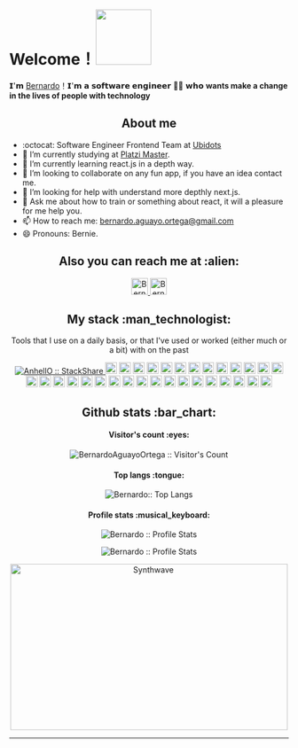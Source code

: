 # Welcome！<img src="https://user-images.githubusercontent.com/5679180/79618120-0daffb80-80be-11ea-819e-d2b0fa904d07.gif" width="100px"> 

𝗜'𝗺 [Bernardo](https://github.com/BernardoAguayoOrtega)！𝗜'𝗺 𝗮 𝘀𝗼𝗳𝘁𝘄𝗮𝗿𝗲 𝗲𝗻𝗴𝗶𝗻𝗲𝗲𝗿 👨‍💻 𝘄𝗵𝗼 **wants make a change in the lives of people with technology**

<h2 align="center">About me</h2>

- :octocat: Software Engineer Frontend Team at [Ubidots](https://ubidots.com/)
- 🔭 I’m currently studying at [Platzi Master](https://platzi.com/blog/que-es-platzi-master/).
- 🌱 I’m currently learning react.js in a depth way.
- 👯 I’m looking to collaborate on any fun app, if you have an idea contact me.
- 🤔 I’m looking for help with understand more depthly next.js.
- 💬 Ask me about how to train or something about react, it will a pleasure for me help you.
- 📫 How to reach me: bernardo.aguayo.ortega@gmail.com 
- 😄 Pronouns: Bernie.

<h2 align="center">Also you can reach me at :alien:</h2>

<p align="center">

  <a href="https://www.linkedin.com/in/bernardo-aguayo/">
    <img src="https://www.vectorlogo.zone/logos/linkedin/linkedin-icon.svg" alt="Bernardo Aguayo's LinkedIn Profile" height="30" width="30">
  </a>
  
  <a href="https://www.youtube.com/channel/UCtvkIc5rYgE6tVnYcSPkuGA">
    <img src="https://www.vectorlogo.zone/logos/youtube/youtube-icon.svg" alt="Bernardo Aguayo's YouTube Channel" height="30" width="30">
  </a>
</p>

<h2 align="center">My stack :man_technologist:</h2>

<p align="center">Tools that I use on a daily basis, or that I've used or worked (either much or a bit) with on the past</p>
<p align="center">
  <a href="https://stackshare.io/anhello/my-personal-stack">
    <img src="http://img.shields.io/badge/tech-stack-0690fa.svg?style=flat" alt="AnhellO :: StackShare" />
  </a>
<a href="https://developer.mozilla.org/en-US/docs/Web/JavaScript" title="JavaScript"><img src="https://github.com/tomchen/stack-icons/blob/master/logos/javascript.svg" alt="JavaScript" width="21px" height="21px"></a>
<a href="https://tc39.es/ecma262/" title="ECMAScript 6"><img src="https://github.com/tomchen/stack-icons/blob/master/logos/es6.svg" alt="ECMAScript 6" width="21px" height="21px"></a>
<a href="https://www.typescriptlang.org/" title="Typescript"><img src="https://github.com/tomchen/stack-icons/blob/master/logos/typescript-icon.svg" alt="Typescript" width="21px" height="21px"></a>
<a href="https://reactjs.org/" title="React"><img src="https://github.com/tomchen/stack-icons/blob/master/logos/react.svg" alt="React" width="21px" height="21px"></a>
<a href="https://redux.js.org/" title="Redux"><img src="https://github.com/tomchen/stack-icons/blob/master/logos/redux.svg" alt="Redux" width="21px" height="21px"></a>
<a href="https://www.w3.org/TR/CSS/" title="CSS3"><img src="https://github.com/tomchen/stack-icons/blob/master/logos/css-3.svg" alt="CSS3" width="21px" height="21px"></a>
<a href="https://www.w3.org/TR/html5/" title="HTML5"><img src="https://github.com/tomchen/stack-icons/blob/master/logos/html-5.svg" alt="HTML5" width="21px" height="21px"></a>
<a href="https://nodejs.org/" title="Node.js"><img src="https://github.com/tomchen/stack-icons/blob/master/logos/nodejs-icon.svg" alt="Node.js" width="21px" height="21px"></a>
<a href="https://expressjs.com/" title="Express"><img src="https://github.com/tomchen/stack-icons/blob/master/logos/express.svg" alt="Express" width="21px" height="21px"></a>
<a href="https://spring.io/" title="Spring"><img src="https://github.com/tomchen/stack-icons/blob/master/logos/spring.svg" alt="Spring" width="21px" height="21px"></a>
<a href="https://www.python.org/" title="Python"><img src="https://github.com/tomchen/stack-icons/blob/master/logos/python.svg" alt="Python" width="21px" height="21px"></a>
<a href="https://dev.mysql.com/" title="MySQL"><img src="https://github.com/tomchen/stack-icons/blob/master/logos/mysql.svg" alt="MySQL" width="21px" height="21px"></a>
<a href="https://www.mongodb.org/" title="MongoDB"><img src="https://github.com/tomchen/stack-icons/blob/master/logos/mongodb-icon.svg" alt="MongoDB" width="21px" height="21px"></a>
<a href="https://graphql.org/" title="GraphQL"><img src="https://github.com/tomchen/stack-icons/blob/master/logos/graphql.svg" alt="GraphQL" width="21px" height="21px"></a>
<a href="https://www.docker.com/" title="docker"><img src="https://github.com/tomchen/stack-icons/blob/master/logos/docker-icon.svg" alt="docker" width="21px" height="21px"></a>
<a href="https://reactnative.dev/" title="React Native"><img src="https://github.com/tomchen/stack-icons/blob/master/logos/react.svg" alt="React Native" width="21px" height="21px"></a>
<a href="https://deno.land/" title="Deno"><img src="https://github.com/tomchen/stack-icons/blob/master/logos/deno.svg" alt="Deno" width="21px" height="21px"></a>
<a href="https://git-scm.com/" title="Git"><img src="https://github.com/tomchen/stack-icons/blob/master/logos/git-icon.svg" alt="Git" width="21px" height="21px"></a>
<a href="https://www.npmjs.com/" title="NPM"><img src="https://github.com/tomchen/stack-icons/blob/master/logos/npm.svg" alt="NPM" width="21px" height="21px"></a>
<a href="https://yarnpkg.com/" title="Yarn"><img src="https://github.com/tomchen/stack-icons/blob/master/logos/yarn.svg" alt="Yarn" width="21px" height="21px"></a>
<a href="https://webpack.js.org/" title="webpack"><img src="https://github.com/tomchen/stack-icons/blob/master/logos/webpack.svg" alt="webpack" width="21px" height="21px"></a>
<a href="https://babeljs.io/" title="Babel"><img src="https://github.com/tomchen/stack-icons/blob/master/logos/babel.svg" alt="Babel" width="21px" height="21px"></a>
<a href="https://eslint.org/" title="ESLint"><img src="https://github.com/tomchen/stack-icons/blob/master/logos/eslint.svg" alt="ESLint" width="21px" height="21px"></a>
<a href="https://prettier.io/" title="Prettier"><img src="https://github.com/tomchen/stack-icons/blob/master/logos/prettier.svg" alt="Prettier" width="21px" height="21px"></a>
<a href="https://jestjs.io/" title="Jest"><img src="https://github.com/tomchen/stack-icons/blob/master/logos/jest.svg" alt="Jest" width="21px" height="21px"></a>
<a href="https://circleci.com/" title="CircleCI"><img src="https://github.com/tomchen/stack-icons/blob/master/logos/circleci.svg" alt="CircleCI" width="21px" height="21px"></a>
<a href="https://code.visualstudio.com/" title="Visual Studio Code"><img src="https://github.com/tomchen/stack-icons/blob/master/logos/visual-studio-code.svg" alt="Visual Studio Code" width="21px" height="21px"></a>
<a href="https://electron.atom.io/" title="Electron"><img src="https://github.com/tomchen/stack-icons/blob/master/logos/electron.svg" alt="Electron" width="21px" height="21px"></a>
<a href="https://www.gatsbyjs.org/" title="Gatsby"><img src="https://github.com/tomchen/stack-icons/blob/master/logos/gatsby.svg" alt="Gatsby" width="21px" height="21px"></a>
<a href="https://material-ui.com/" title="Material UI"><img src="https://github.com/tomchen/stack-icons/blob/master/logos/material-ui.svg" alt="Material UI" width="21px" height="21px"></a>
<a href="https://ant.design/" title="Ant Design"><img src="https://github.com/tomchen/stack-icons/blob/master/logos/ant-design.svg" alt="Ant Design" width="21px" height="21px"></a>
</p>

<h2 align="center">Github stats :bar_chart:</h2>

<h4 align="center">Visitor's count :eyes:</h4>

<p align="center"><img src="https://profile-counter.glitch.me/{BernardoAguayoOrtega}/count.svg" alt="BernardoAguayoOrtega :: Visitor's Count" /></p>

<h4 align="center">Top langs :tongue:</h4>

<p align="center"><img src="https://github-readme-stats.vercel.app/api/top-langs/?username=BernardoAguayoOrtega&langs_count=10&theme=synthwave&layout=compact" alt="Bernardo:: Top Langs" /></p>

<h4 align="center">Profile stats :musical_keyboard:</h4>

<p align="center"><img src="https://github-readme-stats.vercel.app/api?username=BernardoAguayoOrtega&show_icons=true&theme=synthwave" alt="Bernardo :: Profile Stats" /></p>

<p align="center"><img src="https://github-readme-streak-stats.herokuapp.com/?user=BernardoAguayoOrtega&theme=synthwave" alt="Bernardo :: Profile Stats" /></p>
<p align="center"><img src="https://thumbs.gfycat.com/GoodnaturedFondGaur-size_restricted.gif" alt="Synthwave" height="300" width="500"></p>

---
